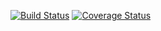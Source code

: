 [![Build Status](https://travis-ci.org/willwend/c4cs-f17-rpn.svg?branch=master)](https://travis-ci.org/willwend/c4cs-f17-rpn)
[![Coverage Status](https://coveralls.io/repos/github/willwend/c4cs-f17-rpn/badge.svg?branch=master)](https://coveralls.io/github/willwend/c4cs-f17-rpn?branch=master)
